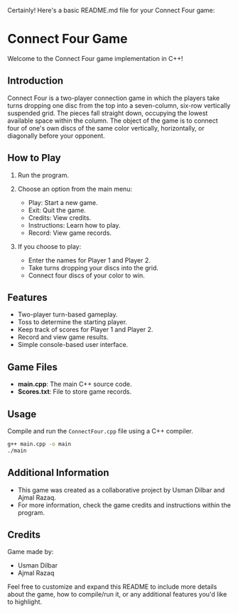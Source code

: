Certainly! Here's a basic README.md file for your Connect Four game:

# Connect Four Game

Welcome to the Connect Four game implementation in C++!

## Introduction

Connect Four is a two-player connection game in which the players  take turns dropping one disc from the top into a seven-column, six-row vertically suspended grid. The pieces fall straight down, occupying the lowest available space within the column. The object of the game is to connect four of one's own discs of the same color vertically, horizontally, or diagonally before your opponent.

## How to Play

1. Run the program.
2. Choose an option from the main menu:
    - Play: Start a new game.
    - Exit: Quit the game.
    - Credits: View credits.
    - Instructions: Learn how to play.
    - Record: View game records.

3. If you choose to play:
    - Enter the names for Player 1 and Player 2.
    - Take turns dropping your discs into the grid.
    - Connect four discs of your color to win.

## Features

- Two-player turn-based gameplay.
- Toss to determine the starting player.
- Keep track of scores for Player 1 and Player 2.
- Record and view game results.
- Simple console-based user interface.

## Game Files

- **main.cpp**: The main C++ source code.
- **Scores.txt**: File to store game records.

## Usage

Compile and run the `ConnectFour.cpp` file using a C++ compiler.

```bash
g++ main.cpp -o main
./main
```

## Additional Information

- This game was created as a collaborative project by Usman Dilbar and Ajmal Razaq.
- For more information, check the game credits and instructions within the program.

## Credits

Game made by:
- Usman Dilbar
- Ajmal Razaq

Feel free to customize and expand this README to include more details about the game, how to compile/run it, or any additional features you'd like to highlight.

